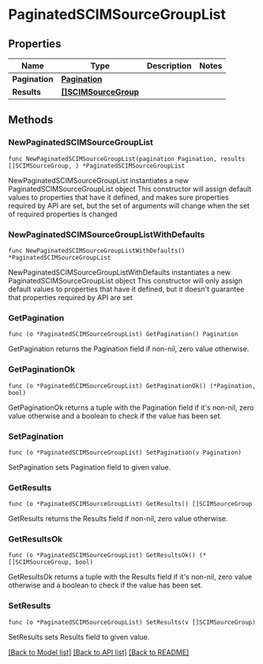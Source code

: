# PaginatedSCIMSourceGroupList

## Properties

Name | Type | Description | Notes
------------ | ------------- | ------------- | -------------
**Pagination** | [**Pagination**](Pagination.md) |  | 
**Results** | [**[]SCIMSourceGroup**](SCIMSourceGroup.md) |  | 

## Methods

### NewPaginatedSCIMSourceGroupList

`func NewPaginatedSCIMSourceGroupList(pagination Pagination, results []SCIMSourceGroup, ) *PaginatedSCIMSourceGroupList`

NewPaginatedSCIMSourceGroupList instantiates a new PaginatedSCIMSourceGroupList object
This constructor will assign default values to properties that have it defined,
and makes sure properties required by API are set, but the set of arguments
will change when the set of required properties is changed

### NewPaginatedSCIMSourceGroupListWithDefaults

`func NewPaginatedSCIMSourceGroupListWithDefaults() *PaginatedSCIMSourceGroupList`

NewPaginatedSCIMSourceGroupListWithDefaults instantiates a new PaginatedSCIMSourceGroupList object
This constructor will only assign default values to properties that have it defined,
but it doesn't guarantee that properties required by API are set

### GetPagination

`func (o *PaginatedSCIMSourceGroupList) GetPagination() Pagination`

GetPagination returns the Pagination field if non-nil, zero value otherwise.

### GetPaginationOk

`func (o *PaginatedSCIMSourceGroupList) GetPaginationOk() (*Pagination, bool)`

GetPaginationOk returns a tuple with the Pagination field if it's non-nil, zero value otherwise
and a boolean to check if the value has been set.

### SetPagination

`func (o *PaginatedSCIMSourceGroupList) SetPagination(v Pagination)`

SetPagination sets Pagination field to given value.


### GetResults

`func (o *PaginatedSCIMSourceGroupList) GetResults() []SCIMSourceGroup`

GetResults returns the Results field if non-nil, zero value otherwise.

### GetResultsOk

`func (o *PaginatedSCIMSourceGroupList) GetResultsOk() (*[]SCIMSourceGroup, bool)`

GetResultsOk returns a tuple with the Results field if it's non-nil, zero value otherwise
and a boolean to check if the value has been set.

### SetResults

`func (o *PaginatedSCIMSourceGroupList) SetResults(v []SCIMSourceGroup)`

SetResults sets Results field to given value.



[[Back to Model list]](../README.md#documentation-for-models) [[Back to API list]](../README.md#documentation-for-api-endpoints) [[Back to README]](../README.md)


